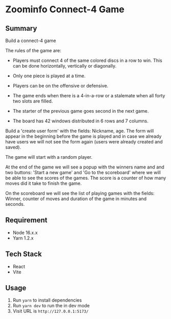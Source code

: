 # Zoominfo Connect-4 Game

## Summary

Build a connect-4 game

The rules of the game are:

- Players must connect 4 of the same colored discs in a row to win. This can be done horizontally, vertically or diagonally.

- Only one piece is played at a time.

- Players can be on the offensive or defensive.

- The game ends when there is a 4-in-a-row or a stalemate when all forty two slots are filled.

- The starter of the previous game goes second in the next game.

- The board has 42 windows distributed in 6 rows and 7 columns.

Build a 'create user form' with the fields: Nickname, age. The form will appear in the beginning before the game is played and in case we already have users we will not see the form again (users were already created and saved).

The game will start with a random player.

At the end of the game we will see a popup with the winners name and and two buttons: 'Start a new game' and 'Go to the scoreboard' where we will be able to see the scores of the games. The score is a counter of how many moves did it take to finish the game.

On the scoreboard we will see the list of playing games with the fields: Winner, counter of moves and duration of the game in minutes and seconds.

## Requirement

- Node 16.x.x
- Yarn 1.2.x

## Tech Stack

- React
- Vite

## Usage

1. Run `yarn` to install dependencies
1. Run `yarn dev` to run the in dev mode
1. Visit URL is `http://127.0.0.1:5173/`
